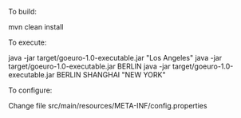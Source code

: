 To build:

mvn clean install

To execute:

java -jar target/goeuro-1.0-executable.jar "Los Angeles"
java -jar target/goeuro-1.0-executable.jar BERLIN
java -jar target/goeuro-1.0-executable.jar BERLIN SHANGHAI "NEW YORK"

To configure:

Change file src/main/resources/META-INF/config.properties
